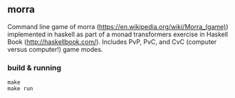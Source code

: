 ## morra

Command line game of morra (https://en.wikipedia.org/wiki/Morra_(game)) implemented in haskell as part of a monad transformers exercise in Haskell Book (http://haskellbook.com/). Includes PvP, PvC, and CvC (computer versus computer!) game modes.

### build & running

```
make
make run
```

